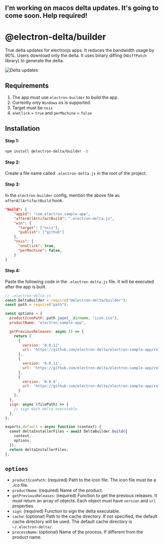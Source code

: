 ## I'm working on macos delta updates. It's going to come soon. Help required!

# @electron-delta/builder

True delta updates for electronjs apps. It reduces the bandwidth usage by 90%. Users download only the delta. It uses binary diffing (`HDiffPatch` library) to generate the delta.

![Delta updates](https://electrondelta.com/assets/delta-downloading.png)

## Requirements

1. The app must use `electron-builder` to build the app.
2. Currently only `Windows` os is supported.
3. Target must be `nsis`
4. `oneClick` = `true` and `perMachine` = `false`

## Installation

#### Step 1:

```sh
npm install @electron-delta/builder -D
```

#### Step 2:

Create a file name called `.electron-delta.js` in the root of the project.

#### Step 3:

In the `electron-builder` config, mention the above file as `afterAllArtifactBuild` hook.

```json
"build": {
    "appId": "com.electron.sample-app",
    "afterAllArtifactBuild": ".electron-delta.js",
    "win": {
      "target": ["nsis"],
      "publish": ["github"]
    },
    "nsis": {
      "oneClick": true,
      "perMachine": false,
    }
}
```

#### Step 4:

Paste the following code in the `.electron-delta.js` file. It will be executed after the app is built.

```js
// .electron-delta.js
const DeltaBuilder = require("@electron-delta/builder");
const path = require("path");

const options = {
  productIconPath: path.join(__dirname, "icon.ico"),
  productName: "electron-sample-app",

  getPreviousReleases: async () => {
    return [
      {
        version: '0.0.12',
        url: 'https://github.com/electron-delta/electron-sample-app/releases/download/v0.0.12/electron-sample-app-0.0.12.exe'
      },
      {
        version: '0.0.11',
        url: 'https://github.com/electron-delta/electron-sample-app/releases/download/v0.0.11/electron-sample-app-0.0.11.exe'
      },
      {
        version: '0.0.9',
        url: 'https://github.com/electron-delta/electron-sample-app/releases/download/v0.0.9/electron-sample-app-0.0.9.exe'
      }
    ];
  },
  sign: async (filePath) => {
    // sign each delta executable
  },
};

exports.default = async function (context) {
  const deltaInstallerFiles = await DeltaBuilder.build({
    context,
    options,
  });
  return deltaInstallerFiles;
};
```

## `options`
  - `productIconPath`: (required) Path to the icon file. The icon file must be a .ico file.
  - `productName`: (required) Name of the product.
  - `getPreviousReleases`: (required) Function to get the previous releases. It must return an array of objects. Each object must have `version` and `url` properties.
  - `sign`: (required) Function to sign the delta executable.
  - `cache`: (optional) Path to the cache directory. If not specified, the default cache directory will be used. The default cache directory is `~/.electron-delta/`.
  - `processName`: (optional) Name of the process. If different from the product name.
